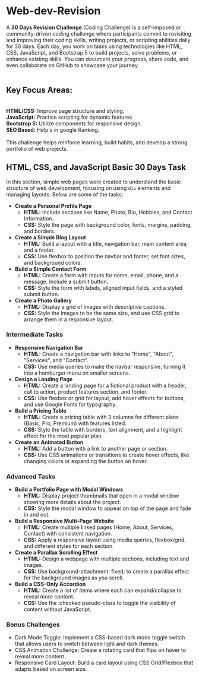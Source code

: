 # Web-dev-Revision  <br />
A **30 Days Revision Challenge** (Coding Challenge) is a self-imposed or community-driven coding challenge where participants commit to revisiting and improving their coding skills, writing projects, or scripting abilities daily for 30 days. Each day, you work on tasks using technologies like HTML, CSS, JavaScript, and Bootstrap 5 to build projects, solve problems, or enhance existing skills. You can document your progress, share code, and even collaborate on GitHub to showcase your journey.  <br />
<br />
<h2>Key Focus Areas:</h2>  <br />
<b>HTML/CSS:</b> Improve page structure and styling.  <br />
<b>JavaScript:</b> Practice scripting for dynamic features.  <br />
<b>Bootstrap 5:</b> Utilize components for responsive design.  <br />
<b>SEO Based:</b> Help's in google Ranking.  <br />
  <br />
This challenge helps reinforce learning, build habits, and develop a strong portfolio of web projects.  <br />


<h2>HTML, CSS, and JavaScript Basic 30 Days Task</h2>
<p>In this section, simple web pages were created to understand the basic structure of web development, focusing on using <code>div</code> elements and managing layouts. Below are some of the tasks:</p>

<ul>
  <li>
    <strong>Create a Personal Profile Page</strong>
    <ul>
      <li><strong>HTML:</strong> Include sections like Name, Photo, Bio, Hobbies, and Contact Information.</li>
      <li><strong>CSS:</strong> Style the page with background color, fonts, margins, padding, and borders.</li>
    </ul>
  </li>
  <li>
    <strong>Create a Simple Blog Layout</strong>
    <ul>
      <li><strong>HTML:</strong> Build a layout with a title, navigation bar, main content area, and a footer.</li>
      <li><strong>CSS:</strong> Use flexbox to position the navbar and footer, set font sizes, and background colors.</li>
    </ul>
  </li>
  <li>
    <strong>Build a Simple Contact Form</strong>
    <ul>
      <li><strong>HTML:</strong> Create a form with inputs for name, email, phone, and a message. Include a submit button.</li>
      <li><strong>CSS:</strong> Style the form with labels, aligned input fields, and a styled submit button.</li>
    </ul>
  </li>
  <li>
    <strong>Create a Photo Gallery</strong>
    <ul>
      <li><strong>HTML:</strong> Display a grid of images with descriptive captions.</li>
      <li><strong>CSS:</strong> Style the images to be the same size, and use CSS grid to arrange them in a responsive layout.</li>
    </ul>
  </li>
</ul>

<h3>Intermediate Tasks</h3>
<ul>
  <li>
    <strong>Responsive Navigation Bar</strong>
    <ul>
      <li><strong>HTML:</strong> Create a navigation bar with links to "Home", "About", "Services", and "Contact".</li>
      <li><strong>CSS:</strong> Use media queries to make the navbar responsive, turning it into a hamburger menu on smaller screens.</li>
    </ul>
  </li>
  <li>
    <strong>Design a Landing Page</strong>
    <ul>
      <li><strong>HTML:</strong> Create a landing page for a fictional product with a header, call to action, product features section, and footer.</li>
      <li><strong>CSS:</strong> Use flexbox or grid for layout, add hover effects for buttons, and use Google Fonts for typography.</li>
    </ul>
  </li>
  <li>
    <strong>Build a Pricing Table</strong>
    <ul>
      <li><strong>HTML:</strong> Create a pricing table with 3 columns for different plans (Basic, Pro, Premium) with features listed.</li>
      <li><strong>CSS:</strong> Style the table with borders, text alignment, and a highlight effect for the most popular plan.</li>
    </ul>
  </li>
  <li>
    <strong>Create an Animated Button</strong>
    <ul>
      <li><strong>HTML:</strong> Add a button with a link to another page or section.</li>
      <li><strong>CSS:</strong> Use CSS animations or transitions to create hover effects, like changing colors or expanding the button on hover.</li>
    </ul>
  </li>
</ul>

<h3>Advanced Tasks</h3>
<ul>
  <li>
    <strong>Build a Portfolio Page with Modal Windows</strong>
    <ul>
      <li><strong>HTML:</strong> Display project thumbnails that open in a modal window showing more details about the project.</li>
      <li><strong>CSS:</strong> Style the modal window to appear on top of the page and fade in and out.</li>
    </ul>
  </li>
  <li>
    <strong>Build a Responsive Multi-Page Website</strong>
    <ul>
      <li><strong>HTML:</strong> Create multiple linked pages (Home, About, Services, Contact) with consistent navigation.</li>
      <li><strong>CSS:</strong> Apply a responsive layout using media queries, flexbox/grid, and different styles for each section.</li>
    </ul>
  </li>
  <li>
    <strong>Create a Parallax Scrolling Effect</strong>
    <ul>
      <li><strong>HTML:</strong> Design a webpage with multiple sections, including text and images.</li>
      <li><strong>CSS:</strong> Use background-attachment: fixed; to create a parallax effect for the background images as you scroll.</li>
    </ul>
  </li>
  <li>
    <strong>Build a CSS-Only Accordion</strong>
    <ul>
      <li><strong>HTML:</strong> Create a list of items where each can expand/collapse to reveal more content.</li>
      <li><strong>CSS:</strong> Use the :checked pseudo-class to toggle the visibility of content without JavaScript.</li>
    </ul>
  </li>
</ul>

<h3>Bonus Challenges</h3>
<ul>
  <li>Dark Mode Toggle: Implement a CSS-based dark mode toggle switch that allows users to switch between light and dark themes.</li>
  <li>CSS Animation Challenge: Create a rotating card that flips on hover to reveal more content.</li>
  <li>Responsive Card Layout: Build a card layout using CSS Grid/Flexbox that adapts based on screen size.</li>
</ul>


